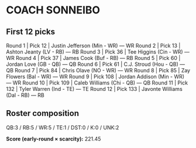 # COACH SONNEIBO

## First 12 picks

Round  1  |  Pick  12  |  Justin Jefferson (Min - WR)  —  WR
Round  2  |  Pick  13  |  Ashton Jeanty (LV - RB)  —  RB
Round  3  |  Pick  36  |  Tee Higgins (Cin - WR)  —  WR
Round  4  |  Pick  37  |  James Cook (Buf - RB)  —  RB
Round  5  |  Pick  60  |  Jordan Love (GB - QB)  —  QB
Round  6  |  Pick  61  |  C.J. Stroud (Hou - QB)  —  QB
Round  7  |  Pick  84  |  Chris Olave (NO - WR)  —  WR
Round  8  |  Pick  85  |  Zay Flowers (Bal - WR)  —  WR
Round  9  |  Pick 108  |  Jordan Addison (Min - WR)  —  WR
Round 10  |  Pick 109  |  Caleb Williams (Chi - QB)  —  QB
Round 11  |  Pick 132  |  Tyler Warren (Ind - TE)  —  TE
Round 12  |  Pick 133  |  Javonte Williams (Dal - RB)  —  RB

## Roster composition
QB:3 / RB:5 / WR:5 / TE:1 / DST:0 / K:0 / UNK:2

**Score (early-round × scarcity):** 221.45
